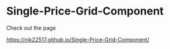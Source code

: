 # Single-Price-Grid-Component

Check out the page

https://nik22517.github.io/Single-Price-Grid-Component/
